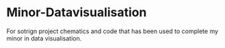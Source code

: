 # Minor-Datavisualisation
For sotrign project chematics and code that has been used to complete my minor in data visualisation.
